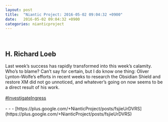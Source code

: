 ```yaml
---
layout: post
title:  "Niantic Project: 2016-05-02 09:04:32 +0900"
date:   2016-05-02 09:04:32 +0900
categories: nianticproject
---
```

<div class="shared"><br /><h2>H. Richard Loeb</h2>Last week’s success has rapidly transformed into this week’s calamity. Who’s to blame? Can’t say for certain, but I do know one thing: Oliver Lynton-Wolfe’s efforts in recent weeks to research the Obsidian Shield and restore XM did not go unnoticed, and whatever’s going on now seems to be a direct result of his work.<br /><br /><a rel="nofollow" class="ot-hashtag" href="https://plus.google.com/s/%23InvestigateIngress">#InvestigateIngress</a><br /><br /></div>
- - -
[https://plus.google.com/+NianticProject/posts/fsjieUrDVRS](https://plus.google.com/+NianticProject/posts/fsjieUrDVRS)
